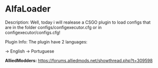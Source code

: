 # AlfaLoader

Description:
Well, today i will realease a CSGO plugin to load configs that are in the folder configs/configexecutor.cfg or in configexecutor/configs.cfg!

Plugin Info:
The plugin have 2 languages:

-> English
-> Portuguese

<b>AlliedModders:</b>
https://forums.alliedmods.net/showthread.php?t=309598
